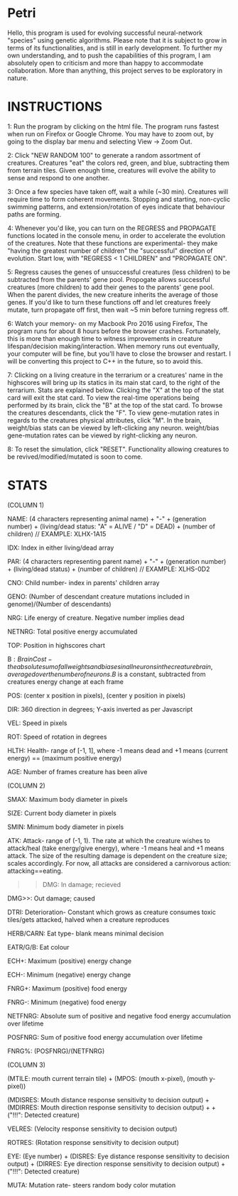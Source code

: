 # Petri
Hello, this program is used for evolving successful neural-network "species" using genetic algorithms. Please note that it is subject to grow in terms of its functionalities, and is still in early development. To further my own understanding, and to push the capabilities of this program, I am absolutely open to criticism and more than happy to accommodate collaboration. More than anything, this project serves to be exploratory in nature. 

# INSTRUCTIONS

1: Run the program by clicking on the html file. The program runs fastest when run on Firefox or Google Chrome. You may have to zoom out, by going to the display bar menu and selecting View -> Zoom Out.

2: Click "NEW RANDOM 100" to generate a random assortment of creatures. Creatures "eat" the colors red, green, and blue, subtracting them from terrain tiles. Given enough time, creatures will evolve the ability to sense and respond to one another.

3: Once a few species have taken off, wait a while (~30 min). Creatures will require time to form coherent movements. Stopping and starting, non-cyclic swimming patterns, and extension/rotation of eyes indicate that behaviour paths are forming.

4: Whenever you'd like, you can turn on the REGRESS and PROPAGATE functions located in the console menu, in order to accelerate the evolution of the creatures. Note that these functions are experimental- they make "having the greatest number of children" the "successful" direction of evolution. Start low, with "REGRESS < 1 CHILDREN" and "PROPAGATE ON". 

5: Regress causes the genes of unsuccessful creatures (less children) to be subtracted from the parents' gene pool. Propogate allows successful creatures (more children) to add their genes to the parents' gene pool. When the parent divides, the new creature inherits the average of those genes. If you'd like to turn these functions off and let creatures freely mutate, turn propagate off first, then wait ~5 min before turning regress off. 

6: Watch your memory- on my Macbook Pro 2016 using Firefox, The program runs for about 8 hours before the browser crashes. Fortunately, this is more than enough time to witness improvements in creature lifespan/decision making/interaction. When memory runs out eventually, your computer will be fine, but you'll have to close the browser and restart. I will be converting this project to C++ in the future, so to avoid this.

7: Clicking on a living creature in the terrarium or a creatures' name in the highscores will bring up its statics in its main stat card, to the right of the terrarium. Stats are explained below. Clicking the "X" at the top of the stat card will exit the stat card. To view the real-time operations being performed by its brain, click the "B" at the top of the stat card. To browse the creatures descendants, click the "F". To view gene-mutation rates in regards to the creatures physical attributes, click "M". In the brain, weight/bias stats can be viewed by left-clicking any neuron. weight/bias gene-mutation rates can be viewed by right-clicking any neuron.

8: To reset the simulation, click "RESET". Functionality allowing creatures to be revived/modified/mutated is soon to come.

# STATS

(COLUMN 1)

NAME: (4 characters representing animal name) + "-" + (generation number) + (living/dead status: "A" = ALIVE / "D" = DEAD) + (number of children) // EXAMPLE: XLHX-1A15

IDX: Index in either living/dead array

PAR: (4 characters representing parent name) + "-" + (generation number) + (living/dead status) + (number of children) // EXAMPLE: XLHS-0D2

CNO: Child number- index in parents' children array

GENO: (Number of descendant creature mutations included in genome)/(Number of descendants)

NRG: Life energy of creature. Negative number implies dead

NETNRG: Total positive energy accumulated

TOP: Position in highscores chart

B$: Brain Cost- the absolute sum of all weights and biases in all neurons in the creature brain, averaged over the number of neurons. B$ is a constant, subtracted from creatures energy change at each frame

POS: (center x position in pixels), (center y position in pixels)

DIR: 360 direction in degrees; Y-axis inverted as per Javascript

VEL: Speed in pixels

ROT: Speed of rotation in degrees

HLTH: Health- range of [-1, 1], where -1 means dead and +1 means (current energy) == (maximum positive energy)

AGE: Number of frames creature has been alive

(COLUMN 2)

SMAX: Maximum body diameter in pixels

SIZE: Current body diameter in pixels

SMIN: Minimum body diameter in pixels

ATK: Attack- range of (-1, 1). The rate at which the creature wishes to attack/heal (take energy/give energy), where -1 means heal and +1 means attack. The size of the resulting damage is dependent on the creature size; scales accordingly. For now, all attacks are considered a carnivorous action: attacking==eating. 

>>DMG: In damage; recieved

DMG>>: Out damage; caused

DTRI: Deterioration- Constant which grows as creature consumes toxic tiles/gets attacked, halved when a creature reproduces

HERB/CARN: Eat type- blank means minimal decision

EATR/G/B: Eat colour

ECH+: Maximum (positive) energy change

ECH-: Minimum (negative) energy change

FNRG+: Maximum (positive) food energy

FNRG-: Minimum (negative) food energy

NETFNRG: Absolute sum of positive and negative food energy accumulation over lifetime

POSFNRG: Sum of positive food energy accumulation over lifetime

FNRG%: (POSFNRG)/(NETFNRG)

(COLUMN 3)

(MTILE: mouth current terrain tile) + (MPOS: (mouth x-pixel), (mouth y-pixel))

(MDISRES: Mouth distance response sensitivity to decision output) + (MDIRRES: Mouth direction response sensitivity to decision output) +  + ("!!!": Detected creature)

VELRES: (Velocity response sensitivity to decision output)

ROTRES: (Rotation response sensitivity to decision output)

EYE: (Eye number) + (DISRES: Eye distance response sensitivity to decision output) + (DIRRES: Eye direction response sensitivity to decision output) + ("!!!": Detected creature)

MUTA: Mutation rate- steers random body color mutation
